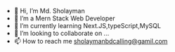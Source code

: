 - 👋 Hi, I’m Md. Sholayman
- 👀 I’m a Mern Stack Web Developer
- 🌱 I’m currently learning Next.JS,typeScript,MySQL
- 💞️ I’m looking to collaborate on ...
- 📫 How to reach me sholaymanbdcalling@gamil.com
<!---
sholaymanbdcalling/sholaymanbdcalling is a ✨ special ✨ repository because its `README.md` (this file) appears on your GitHub profile.
You can click the Preview link to take a look at your changes.
--->
